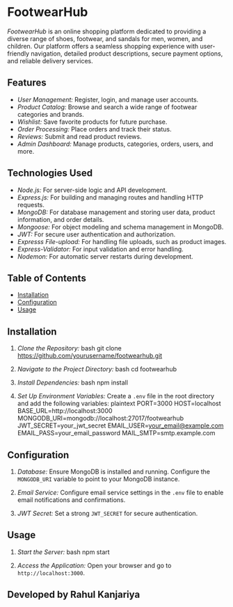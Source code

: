 # FootwearHub

*FootwearHub* is an online shopping platform dedicated to providing a diverse range of shoes, footwear, and sandals for men, women, and children. Our platform offers a seamless shopping experience with user-friendly navigation, detailed product descriptions, secure payment options, and reliable delivery services.

## Features

- *User Management:* Register, login, and manage user accounts.
- *Product Catalog:* Browse and search a wide range of footwear categories and brands.
- *Wishlist:* Save favorite products for future purchase.
- *Order Processing:* Place orders and track their status.
- *Reviews:* Submit and read product reviews.
- *Admin Dashboard:* Manage products, categories, orders, users, and more.

## Technologies Used

- *Node.js:* For server-side logic and API development.
- *Express.js:* For building and managing routes and handling HTTP requests.
- *MongoDB:* For database management and storing user data, product information, and order details.
- *Mongoose:* For object modeling and schema management in MongoDB.
- *JWT:* For secure user authentication and authorization.
- *Expresss File-upload:* For handling file uploads, such as product images.
- *Express-Validator:* For input validation and error handling.
- *Nodemon:* For automatic server restarts during development.

## Table of Contents

- [Installation](#installation)
- [Configuration](#configuration)
- [Usage](#usage)

## Installation

1. *Clone the Repository:*
   bash
   git clone https://github.com/yourusername/footwearhub.git
   

2. *Navigate to the Project Directory:*
   bash
   cd footwearhub
   

3. *Install Dependencies:*
   bash
   npm install
   

4. *Set Up Environment Variables:*
   Create a `.env` file in the root directory and add the following variables:
   plaintext
   PORT=3000
   HOST=localhost
   BASE_URL=http://localhost:3000
   MONGODB_URI=mongodb://localhost:27017/footwearhub
   JWT_SECRET=your_jwt_secret
   EMAIL_USER=your_email@example.com
   EMAIL_PASS=your_email_password
   MAIL_SMTP=smtp.example.com
   

## Configuration

1. *Database:*
   Ensure MongoDB is installed and running. Configure the `MONGODB_URI` variable to point to your MongoDB instance.

2. *Email Service:*
   Configure email service settings in the `.env` file to enable email notifications and confirmations.

3. *JWT Secret:*
   Set a strong `JWT_SECRET` for secure authentication.

## Usage

1. *Start the Server:*
   bash
   npm start
   

2. *Access the Application:*
   Open your browser and go to `http://localhost:3000`.

## Developed by Rahul Kanjariya
